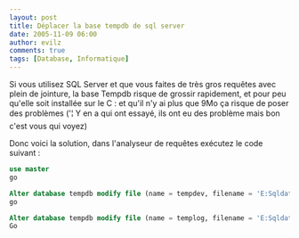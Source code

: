 ```yaml
---
layout: post
title: Déplacer la base tempdb de sql server
date: 2005-11-09 06:00
author: evilz
comments: true
tags: [Database, Informatique]
---
```

Si vous utilisez SQL Server et que vous faites de très gros requêtes avec plein de jointure, la base Tempdb risque de grossir rapidement, et pour peu qu'elle soit installée sur le C : et qu'il n'y ai plus que 9Mo ça risque de poser des problèmes ('¦ Y en a qui ont essayé, ils ont eu des problème mais bon c'est vous qui voyez)

Donc voici la solution, dans l'analyseur de requêtes exécutez le code suivant :

```sql
use master
go

Alter database tempdb modify file (name = tempdev, filename = 'E:Sqldatatempdb.mdf')
go

Alter database tempdb modify file (name = templog, filename = 'E:Sqldatatemplog.ldf')
Go
```
